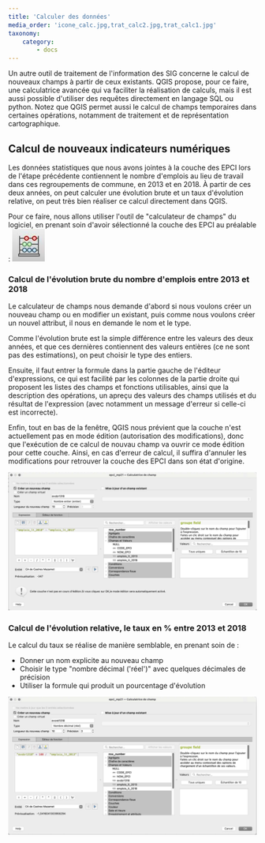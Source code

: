 ```yaml
---
title: 'Calculer des données'
media_order: 'icone_calc.jpg,trat_calc2.jpg,trat_calc1.jpg'
taxonomy:
    category:
        - docs
---
```


Un autre outil de traitement de l'information des SIG concerne le calcul de nouveaux champs à partir de ceux existants. QGIS propose, pour ce faire, une calculatrice avancée qui va faciliter la réalisation de calculs, mais il est aussi possible d'utiliser des requêtes directement en langage SQL ou python. Notez que QGIS permet aussi le calcul de champs temporaires dans certaines opérations, notamment de traitement et de représentation cartographique.

## Calcul de nouveaux indicateurs numériques

Les données statistiques que nous avons jointes à la couche des EPCI lors de l'étape précédente contiennent le nombre d'emplois au lieu de travail dans ces regroupements de commune, en 2013 et en 2018. À partir de ces deux années, on peut calculer une évolution brute et un taux d'évolution relative, on peut très bien réaliser ce calcul directement dans QGIS.

Pour ce faire, nous allons utiliser l'outil de "calculateur de champs" du logiciel, en prenant soin d'avoir sélectionné la couche des EPCI au préalable :
![Icone calculateur de champs](icone_calc.jpg)

### Calcul de l'évolution brute du nombre d'emplois entre 2013 et 2018

Le calculateur de champs nous demande d'abord si nous voulons créer un nouveau champ ou en modifier un existant, puis comme nous voulons créer un nouvel attribut, il nous en demande le nom et le type.

Comme l'évolution brute est la simple différence entre les valeurs des deux années, et que ces dernières contiennent des valeurs entières (ce ne sont pas des estimations), on peut choisir le type des entiers.

Ensuite, il faut entrer la formule dans la partie gauche de l'éditeur d'expressions, ce qui est facilité par les colonnes de la partie droite qui proposent les listes des champs et fonctions utilisables, ainsi que la description des opérations, un apreçu des valeurs des champs utilisés et du résultat de l'expression (avec notamment un message d'erreur si celle-ci est incorrecte).

Enfin, tout en bas de la fenêtre, QGIS nous prévient que la couche n'est actuellement pas en mode édition (autorisation des modifications), donc que l'exécution de ce calcul de nouvau champ va ouvrir ce mode édition pour cette couche. Ainsi, en cas d'erreur de calcul, il suffira d'annuler les modifications pour retrouver la couche des EPCI dans son état d'origine.

![Calculateur d'expression pour évolution brute 2013-2018](trat_calc1.jpg?lightbox=1024&cropResize=800,600)

### Calcul de l'évolution relative, le taux en % entre 2013 et 2018

Le calcul du taux se réalise de manière semblable, en prenant soin de :
* Donner un nom explicite au  nouveau champ
* Choisir le type "nombre décimal ('réel')" avec quelques décimales de précision
* Utiliser la formule qui produit un pourcentage d'évolution

![Calculateur d'expression pour évolution relative 2013-2018](trat_calc2.jpg?lightbox=1024&cropResize=800,600)